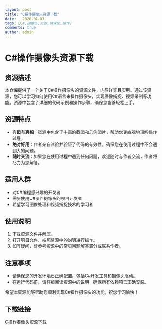 ```yaml
---
layout: post
title: "C操作摄像头资源下载"
date:   2020-07-03
tags: [C#,摄像头,资源,确保您,操作]
comments: true
author: admin
---
```

# C#操作摄像头资源下载

## 资源描述

本仓库提供了一个关于C#操作摄像头的资源文件，内容详实且实用。通过该资源，您可以学习如何使用C#语言来操作摄像头，实现图像捕捉、视频录制等功能。资源中包含了详细的代码示例和操作步骤，确保您能够轻松上手。

## 资源特点

- **有图有真相**：资源中包含了丰富的截图和示例图片，帮助您更直观地理解操作过程。
- **绝对好用**：作者亲自试验并验证了代码的有效性，确保您在使用过程中不会遇到大的问题。
- **随时交流**：如果您在使用过程中遇到任何问题，欢迎随时与作者交流，作者将尽力为您解答。

## 适用人群

- 对C#编程感兴趣的开发者
- 需要使用C#操作摄像头的项目开发者
- 希望学习图像处理和视频捕捉技术的学习者

## 使用说明

1. 下载资源文件并解压。
2. 打开项目文件，按照资源中的说明进行操作。
3. 如有疑问，请参考资源中的常见问题解答部分或联系作者。

## 注意事项

- 请确保您的开发环境已正确配置，包括C#开发工具和摄像头驱动。
- 在运行代码前，请仔细阅读资源中的说明，确保所有依赖项已正确安装。

希望本资源能够帮助您顺利实现C#操作摄像头的功能，祝您学习愉快！

## 下载链接

[C操作摄像头资源下载](https://pan.quark.cn/s/3ea67d0e51fe)